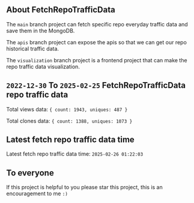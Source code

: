 ## About FetchRepoTrafficData

The `main` branch project can fetch specific repo everyday traffic data and save them in the MongoDB.

The `apis` branch project can expose the apis so that we can get our repo historical traffic data.

The `visualization` branch project is a frontend project that can make the repo traffic data visualization.

## `2022-12-30` To `2025-02-25` FetchRepoTrafficData repo traffic data

Total views data: `{ count: 1943, uniques: 487 }`

Total clones data: `{ count: 1388, uniques: 1073 }`

## Latest fetch repo traffic data time

Latest fetch repo traffic data time: `2025-02-26 01:22:03`

## To everyone

If this project is helpful to you please star this project, this is an encouragement to me `:)`



